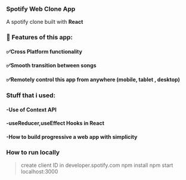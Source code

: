 ### Spotify Web Clone App

A spotify clone built with <strong>React</strong>

### 📖 Features of this app:
#### ✅Cross Platform functionality
#### ✅Smooth transition between songs
#### ✅Remotely control this app from anywhere (mobile, tablet , desktop)

### Stuff that i used:
#### -Use of Context API
#### -useReducer,useEffect Hooks in React
#### -How to build progressive a web app with simplicity

### How to run locally
> create client ID in developer.spotify.com
> npm install 
> npm start
> localhost:3000